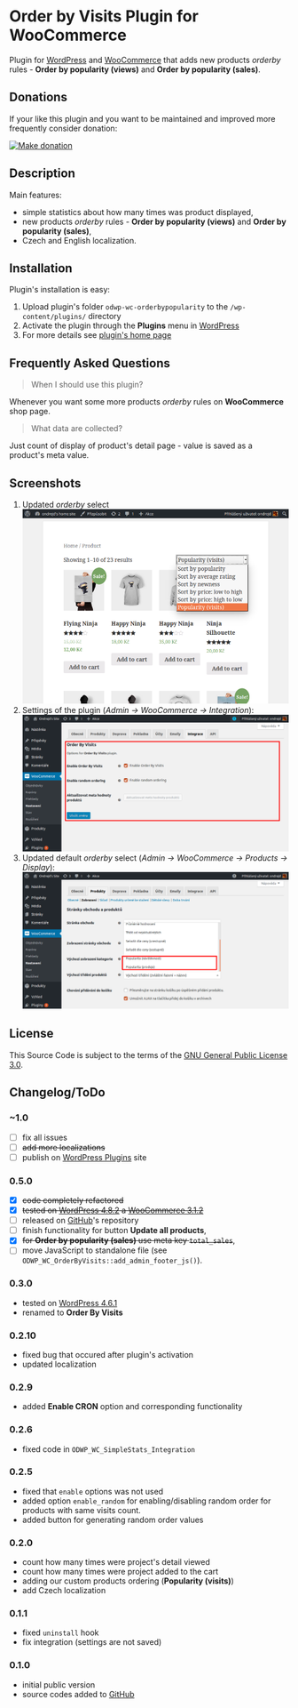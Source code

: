 # Order by Visits Plugin for WooCommerce

Plugin for [WordPress][1] and [WooCommerce][2] that adds new products _orderby_ rules - __Order by popularity (views)__ and __Order by popularity (sales)__.

## Donations

If your like this plugin and you want to be maintained and improved more frequently consider donation:

[![Make donation](https://www.paypalobjects.com/en_US/i/btn/btn_donateCC_LG.gif "PayPal - The safer, eaisier way to pay online!")][3]

## Description

Main features:

* simple statistics about how many times was product displayed,
* new products _orderby_ rules - __Order by popularity (views)__ and __Order by popularity (sales)__,
* Czech and English localization.

## Installation

Plugin's installation is easy:

1. Upload plugin's folder `odwp-wc-orderbypopularity` to the `/wp-content/plugins/` directory
2. Activate the plugin through the __Plugins__ menu in [WordPress][1]
3. For more details see [plugin's home page][4]

## Frequently Asked Questions

> When I should use this plugin?

Whenever you want some more products _orderby_ rules on __WooCommerce__ shop page.

> What data are collected?

Just count of display of product's detail page - value is saved as a product's meta value.

## Screenshots

1. Updated _orderby_ select
   ![Updated orderby select'](screenshot-1.png "Updated orderby select")
2. Settings of the plugin (_Admin -> WooCommerce -> Integration_):
   ![Settings of the plugin](screenshot-2.png "Settings of the plugin")
3. Updated default _orderby_ select (_Admin -> WooCommerce -> Products -> Display_):
   ![Updated default orderby select'](screenshot-3.png "Updated default orderby select")

## License

This Source Code is subject to the terms of the [GNU General Public License 3.0][6].

## Changelog/ToDo

### ~1.0

* [ ] fix all issues
* [ ] ~~add more localizations~~
* [ ] publish on [WordPress Plugins][5] site

### 0.5.0

* [x] ~~code completely refactored~~
* [x] ~~tested on [WordPress 4.8.2][1] a [WooCommerce 3.1.2][2]~~
* [ ] released on [GitHub][4]'s repository
* [ ] finish functionality for button __Update all products__,
* [x] ~~for __Order by popularity (sales)__ use meta key `total_sales`~~,
* [ ] move JavaScript to standalone file (see `ODWP_WC_OrderByVisits::add_admin_footer_js()`).

### 0.3.0

* tested on [WordPress 4.6.1][1]
* renamed to __Order By Visits__

### 0.2.10

* fixed bug that occured after plugin's activation
* updated localization

### 0.2.9

* added __Enable CRON__ option and corresponding functionality

### 0.2.6

* fixed code in `ODWP_WC_SimpleStats_Integration`

### 0.2.5

* fixed that `enable` options was not used
* added option `enable_random` for enabling/disabling random order for products with same visits count.
* added button for generating random order values

### 0.2.0

* count how many times were project's detail viewed
* count how many times were project added to the cart
* adding our custom products ordering (__Popularity (visits)__)
* add Czech localization

### 0.1.1

* fixed `uninstall` hook
* fix integration (settings are not saved)

### 0.1.0

* initial public version
* source codes added to [GitHub][4]

[1]:https://wordpress.org/
[2]:https://wordpress.org/plugins/woocommerce/
[3]:https://www.paypal.com/cgi-bin/webscr?cmd=_donations&business=ondrejd%40gmail%2ecom&lc=CZ&item_name=ondrejd%2fodwp%2dwc%2dsimplestats&currency_code=CZK&bn=PP%2dDonationsBF%3abtn_donate_SM%2egif%3aNonHosted
[4]:https://github.com/ondrejd/odwp-wc-simplestats
[5]:https://wordpress.org/plugins
[6]:https://www.gnu.org/licenses/gpl-3.0.en.html

